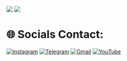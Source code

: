 
   <img src="https://readme-typing-svg.herokuapp.com?color=00BFFF&width=620&lines=🦋+💗+ʜᴇʟʟᴏ+ᴍʏ+ɴᴀᴍᴇ+ɪs+ᴋʀɪsʜɴᴀ+🌲+❗️"></b></h3>
<img src="https://user-images.githubusercontent.com/73097560/115834477-dbab4500-a447-11eb-908a-139a6edaec5c.gif">

<h1 align="left">🌐 Socials Contact: </h1>

[![Instagram](https://img.shields.io/badge/Instagram-%23E4405F.svg?logo=Instagram&logoColor=white)](https://instagram.com/_rajnish_mishra____) 
[![Telegram](https://img.shields.io/badge/Telegram-%232671E5.svg?logo=Telegram&logoColor=white)](https://t.me/JARVIS_V2) 
[![Gmail](https://img.shields.io/badge/Gmail-%23F05033.svg?logo=Gmail&logoColor=white)](https://mail.google.com/mail/?view=cm&fs=1&to=hackerdoraemon2@gmail.com) 
[![YouTube](https://img.shields.io/badge/Youtube-%23DD0031.svg?logo=Youtube&logoColor=white)](https://youtube.com/@rajnisha3) 
